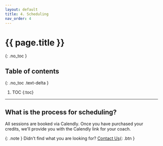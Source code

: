 ```yaml
---
layout: default
title: 4. Scheduling
nav_order: 4
---
```


# {{ page.title }}
{: .no_toc }

## Table of contents
{: .no_toc .text-delta }

1. TOC
{:toc}

---

## What is the process for scheduling?
All sessions are booked via Calendly. Once you have purchased your credits, we'll provide you with the Calendly link for your coach.

{: .note }
Didn't find what you are looking for? [Contact Us](mailto:communications@techinterview.coach){: .btn }